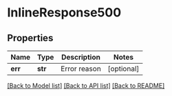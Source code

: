 # InlineResponse500

## Properties
Name | Type | Description | Notes
------------ | ------------- | ------------- | -------------
**err** | **str** | Error reason | [optional] 

[[Back to Model list]](../README.md#documentation-for-models) [[Back to API list]](../README.md#documentation-for-api-endpoints) [[Back to README]](../README.md)


